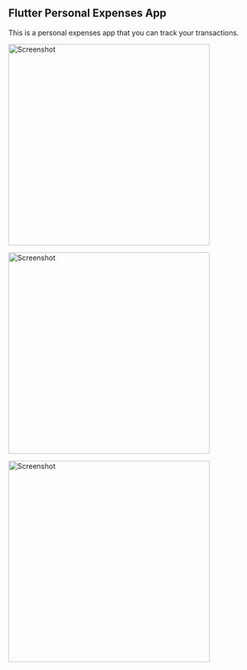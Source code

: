 

 ## Flutter Personal Expenses App


This is a personal expenses app that you can track your transactions.

<img src="![Personal1](https://user-images.githubusercontent.com/92879108/224559551-4f1be21f-5bfc-4660-908a-95f53f957397.png)
" height="400" alt="Screenshot"/>

<img src="![Personal2](https://user-images.githubusercontent.com/92879108/224559609-df3f9a0d-a5f2-424e-8d84-24b001fb23fe.png)
" height="400" alt="Screenshot"/>

<img src="![Personal3](https://user-images.githubusercontent.com/92879108/224559623-61c30237-28c5-46d3-a027-f835ca381afc.png)
" height="400" alt="Screenshot"/>

